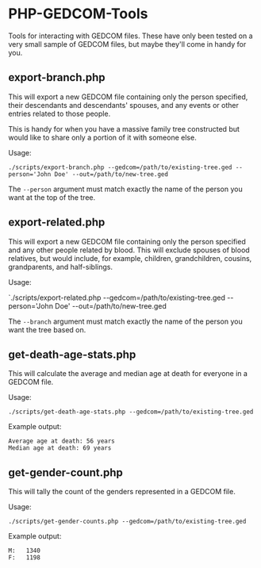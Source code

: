 PHP-GEDCOM-Tools
================

Tools for interacting with GEDCOM files. These have only been tested on a very small sample of GEDCOM files, but maybe they'll come in handy for you.

export-branch.php
-----------------
This will export a new GEDCOM file containing only the person specified, their descendants and descendants' spouses, and any events or other entries related to those people.

This is handy for when you have a massive family tree constructed but would like to share only a portion of it with someone else.

Usage:

`./scripts/export-branch.php --gedcom=/path/to/existing-tree.ged --person='John Doe' --out=/path/to/new-tree.ged`

The `--person` argument must match exactly the name of the person you want at the top of the tree.

export-related.php
------------------
This will export a new GEDCOM file containing only the person specified and any other people related by blood. This will exclude spouses of blood relatives, but would include, for example, children, grandchildren, cousins, grandparents, and half-siblings.

Usage:

`./scripts/export-related.php --gedcom=/path/to/existing-tree.ged --person='John Doe' --out=/path/to/new-tree.ged

The `--branch` argument must match exactly the name of the person you want the tree based on.

get-death-age-stats.php
-----------------------
This will calculate the average and median age at death for everyone in a GEDCOM file.

Usage:

`./scripts/get-death-age-stats.php --gedcom=/path/to/existing-tree.ged`

Example output:

```
Average age at death: 56 years
Median age at death: 69 years
```

get-gender-count.php
--------------------
This will tally the count of the genders represented in a GEDCOM file.

Usage: 

`./scripts/get-gender-counts.php --gedcom=/path/to/existing-tree.ged`

Example output:

```
M:   1340
F:   1198
```
